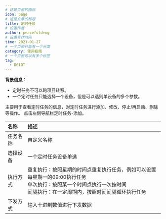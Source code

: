 ```yaml
---
# 这是页面的图标
icon: page
# 这是文章的标题
title: 定时任务
# 设置作者
author: peacefuldeng
# 设置写作时间
time: 2021-01-27
# 一个页面只能有一个分类
category: 使用指南
# 一个页面可以有多个标签
tag:
  - DGIOT
---
```


**背景信息：**  
- 定时任务不可以跨项目转移。
- 一个定时任务只能选择一个设备，但是可以选则单设备的多个参数。  

主要用于查看定时任务的信息，对定时任务进行添加、修改、停止/再启动、删除等操作。
点击左侧导航栏定时任务-添加。



|  名称     | 描述  |
|  :----    | :----  |
| 任务名称  | 自定义名称 |
| 选择设备  | 一个定时任务设备单选 |
| 执行方式  | 重复执行：按照星期的时间点重复执行任务，例如可以设置每星期一的09:00执行任务<br>单次执行：按照某一个时间点执行一次按时间<br>间隔执行：在一定周期内，按照时间间隔循环执行任务 |
| 下发方式  | 输入十进制数值进行下发数据 |
